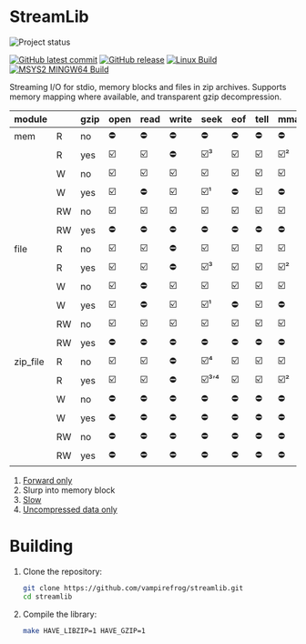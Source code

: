 # StreamLib

![Project status](https://img.shields.io/badge/Project%20status-Alpha-blue.svg)

[![GitHub latest commit](https://badgen.net/github/last-commit/vampirefrog/streamlib)](https://GitHub.com/vampirefrog/streamlib/commit/) [![GitHub release](https://img.shields.io/github/release/vampirefrog/streamlib.svg)](https://GitHub.com/vampirefrog/streamlib/releases/) [![Linux Build](https://github.com/vampirefrog/streamlib/actions/workflows/linux.yml/badge.svg)](https://github.com/vampirefrog/streamlib/actions/workflows/linux.yml) [![MSYS2 MINGW64 Build](https://github.com/vampirefrog/streamlib/actions/workflows/msys2-mingw64.yml/badge.svg)](https://github.com/vampirefrog/streamlib/actions/workflows/msys2-mingw64.yml)

Streaming I/O for stdio, memory blocks and files in zip archives. Supports memory mapping where available, and transparent gzip decompression.

| module   |    | gzip | open | read | write | seek | eof | tell | mmap | munmap | close |
|----------|----|------|------|------|-------|------|-----|------|------|--------|-------|
| mem      | R  | no   | ⛔   | ⛔   | ⛔    | ⛔   | ⛔  | ⛔   | ⛔   | ⛔     | ⛔    |
|          | R  | yes  | ☑️   | ☑️   | ⛔    | ☑️³  | ☑️  | ☑️   | ☑️²  | ☑️²    | ☑️    |
|          | W  | no   | ☑️   | ☑️   | ☑️    | ☑️   | ☑️  | ☑️   | ☑️   | ☑️     | ☑️    |
|          | W  | yes  | ☑️   | ⛔   | ☑️    | ☑️¹  | ⛔  | ☑️   | ⛔   | ⛔     | ☑️    |
|          | RW | no   | ☑️   | ☑️   | ☑️    | ☑️   | ☑️  | ☑️   | ☑️   | ☑️     | ☑️    |
|          | RW | yes  | ⛔   | ⛔   | ⛔    | ⛔   | ⛔  | ⛔   | ⛔   | ⛔     | ⛔    |
| file     | R  | no   | ☑️   | ☑️   | ⛔    | ☑️   | ☑️  | ☑️   | ☑️   | ☑️     | ☑️    |
|          | R  | yes  | ☑️   | ☑️   | ⛔    | ☑️³  | ☑️  | ☑️   | ☑️²  | ☑️²    | ☑️    |
|          | W  | no   | ☑️   | ⛔   | ☑️    | ☑️   | ☑️  | ☑️   | ☑️   | ☑️     | ☑️    |
|          | W  | yes  | ☑️   | ⛔   | ☑️    | ☑️¹  | ⛔  | ☑️   | ⛔   | ⛔     | ☑️    |
|          | RW | no   | ☑️   | ☑️   | ☑️    | ☑️   | ☑️  | ☑️   | ☑️   | ☑️     | ☑️    |
|          | RW | yes  | ⛔   | ⛔   | ⛔    | ⛔   | ⛔  | ⛔   | ⛔   | ⛔     | ⛔    |
| zip_file | R  | no   | ☑️   | ☑️   | ⛔    | ☑️⁴  | ☑️  | ☑️   | ☑️   | ☑️     | ☑️    |
|          | R  | yes  | ☑️   | ☑️   | ⛔    | ☑️³ʼ⁴| ☑️  | ☑️   | ☑️²  | ☑️²    | ☑️    |
|          | W  | no   | ⛔   | ⛔   | ⛔    | ⛔   | ⛔  | ⛔   | ⛔   | ⛔     | ⛔    |
|          | W  | yes  | ⛔   | ⛔   | ⛔    | ⛔   | ⛔  | ⛔   | ⛔   | ⛔     | ⛔    |
|          | RW | no   | ⛔   | ⛔   | ⛔    | ⛔   | ⛔  | ⛔   | ⛔   | ⛔     | ⛔    |
|          | RW | yes  | ⛔   | ⛔   | ⛔    | ⛔   | ⛔  | ⛔   | ⛔   | ⛔     | ⛔    |

1. [Forward only](https://www.zlib.net/manual.html#Gzip)
2. Slurp into memory block
3. [Slow](https://www.zlib.net/manual.html#Gzip)
4. [Uncompressed data only](https://libzip.org/documentation/zip_fseek.html#DESCRIPTION)

# Building

1. Clone the repository:

    ```sh
    git clone https://github.com/vampirefrog/streamlib.git
    cd streamlib
    ```

2. Compile the library:

    ```sh
    make HAVE_LIBZIP=1 HAVE_GZIP=1
    ```
